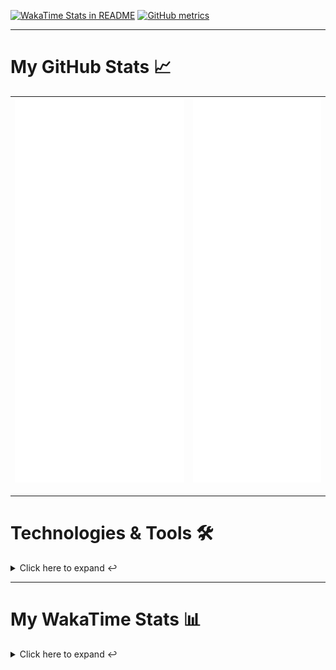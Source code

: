 [![WakaTime Stats in README](https://github.com/LOsioChico/LOsioChico/actions/workflows/waka.yml/badge.svg)](https://github.com/LOsioChico/LOsioChico/actions/workflows/waka.yml) [![GitHub metrics](https://github.com/LOsioChico/LOsioChico/actions/workflows/metrics.yml/badge.svg)](https://github.com/LOsioChico/LOsioChico/actions/workflows/metrics.yml)

---

# My GitHub Stats 📈

| ![](./assets/metrics.svg) | ![](./assets/metrics2.svg) |
| ------------------------- | -------------------------- |

---

# Technologies & Tools 🛠️

<details>
<summary>Click here to expand ↩️</summary>
<br>

## Programming Languages

[![HTML5](https://img.shields.io/badge/HTML5-E34F26?style=for-the-badge&logo=html5&logoColor=white)](https://developer.mozilla.org/en-US/docs/Web/HTML)
[![CSS3](https://img.shields.io/badge/CSS3-1572B6?style=for-the-badge&logo=css3&logoColor=white)](https://developer.mozilla.org/en-US/docs/Web/CSS)
[![JavaScript](https://img.shields.io/badge/JavaScript-F7DF1E?style=for-the-badge&logo=javascript&logoColor=black)](https://developer.mozilla.org/en-US/docs/Web/JavaScript)
[![TypeScript](https://img.shields.io/badge/TypeScript-007ACC?style=for-the-badge&logo=typescript&logoColor=white)](https://www.typescriptlang.org/)

## Web Development

[![React](https://img.shields.io/badge/React-%2361DAFB.svg?&style=for-the-badge&logo=react&logoColor=white)](https://reactjs.org/)
[![React Router Dom](https://img.shields.io/badge/React%20Router%20Dom-CA4245?style=for-the-badge&logo=react-router&logoColor=white)](https://reactrouter.com/)
[![Framer Motion](https://img.shields.io/badge/Framer%20Motion-000000?style=for-the-badge&logo=framer&logoColor=white)](https://www.framer.com/api/motion/)
[![React Query](https://img.shields.io/badge/React%20Query-FF4154?style=for-the-badge&logo=react&logoColor=white)](https://react-query.tanstack.com/)
![Zustand](https://img.shields.io/badge/zustand-%2320232a.svg?style=for-the-badge&logo=react&logoColor=%2361DAFB)

## Form Handling

[![React Hook Form](https://img.shields.io/badge/React%20Hook%20Form-0DAE8B?style=for-the-badge&logo=react-hook-form&logoColor=white)](https://react-hook-form.com/)
[![Zod](https://img.shields.io/badge/Zod-DF2935?style=for-the-badge&logo=typescript&logoColor=white)](https://github.com/colinhacks/zod)

## Web Development Tools

[![Vitest](https://img.shields.io/badge/Vitest-646CFF?style=for-the-badge&logo=vite&logoColor=white)](https://vitest.netlify.app/)
[![ESLint](https://img.shields.io/badge/ESLint-4B32C3?style=for-the-badge&logo=eslint&logoColor=white)](https://eslint.org/)
[![Prettier](https://img.shields.io/badge/Prettier-F7B93E?style=for-the-badge&logo=prettier&logoColor=black)](https://prettier.io/)
[![Tailwind CSS](https://img.shields.io/badge/Tailwind%20CSS-38B2AC?style=for-the-badge&logo=tailwind-css&logoColor=white)](https://tailwindcss.com/)

## Workflow Tools

[![Git](https://img.shields.io/badge/Git-F05032?style=for-the-badge&logo=git&logoColor=white)](https://git-scm.com/)
[![Visual Studio Code](https://img.shields.io/badge/Visual%20Studio%20Code-007ACC?style=for-the-badge&logo=visual-studio-code&logoColor=white)](https://code.visualstudio.com/)

</details>

---

# My WakaTime Stats 📊

<details>
<summary>Click here to expand ↩️</summary>
<br>

<!--START_SECTION:waka-->
![Code Time](http://img.shields.io/badge/Code%20Time-1%2C009%20hrs%203%20mins-blue)

![Lines of code](https://img.shields.io/badge/From%20Hello%20World%20I%27ve%20Written-679.5%20thousand%20lines%20of%20code-blue)

**🐱 My GitHub Data** 

> 📦 246.5 kB Used in GitHub's Storage 
 > 
> 🏆 33 Contributions in the Year 2024
 > 
> 🚫 Not Opted to Hire
 > 
> 📜 17 Public Repositories 
 > 
> 🔑 10 Private Repositories 
 > 
**I'm an Early 🐤** 

```text
🌞 Morning                1395 commits        ██████░░░░░░░░░░░░░░░░░░░   23.75 % 
🌆 Daytime                2474 commits        ███████████░░░░░░░░░░░░░░   42.12 % 
🌃 Evening                1053 commits        ████░░░░░░░░░░░░░░░░░░░░░   17.93 % 
🌙 Night                  951 commits         ████░░░░░░░░░░░░░░░░░░░░░   16.19 % 
```
📅 **I'm Most Productive on Wednesday** 

```text
Monday                   953 commits         ████░░░░░░░░░░░░░░░░░░░░░   16.23 % 
Tuesday                  516 commits         ██░░░░░░░░░░░░░░░░░░░░░░░   08.79 % 
Wednesday                2003 commits        █████████░░░░░░░░░░░░░░░░   34.11 % 
Thursday                 898 commits         ████░░░░░░░░░░░░░░░░░░░░░   15.29 % 
Friday                   627 commits         ███░░░░░░░░░░░░░░░░░░░░░░   10.68 % 
Saturday                 561 commits         ██░░░░░░░░░░░░░░░░░░░░░░░   09.55 % 
Sunday                   315 commits         █░░░░░░░░░░░░░░░░░░░░░░░░   05.36 % 
```


📊 **This Week I Spent My Time On** 

```text
💬 Programming Languages: 
Java                     4 hrs 46 mins       ███████████░░░░░░░░░░░░░░   45.09 % 
TypeScript               3 hrs 36 mins       █████████░░░░░░░░░░░░░░░░   34.19 % 
XML                      26 mins             █░░░░░░░░░░░░░░░░░░░░░░░░   04.15 % 
Text                     14 mins             █░░░░░░░░░░░░░░░░░░░░░░░░   02.36 % 
JSON                     13 mins             █░░░░░░░░░░░░░░░░░░░░░░░░   02.08 % 
```

**I Mostly Code in TypeScript** 

```text
TypeScript               18 repos            ██████████████░░░░░░░░░░░   56.25 % 
JavaScript               9 repos             ███████░░░░░░░░░░░░░░░░░░   28.12 % 
CSS                      4 repos             ███░░░░░░░░░░░░░░░░░░░░░░   12.50 % 
Dart                     1 repo              █░░░░░░░░░░░░░░░░░░░░░░░░   03.12 % 
```




 Last Updated on 13/01/2024 00:47:59 UTC
<!--END_SECTION:waka-->

## </details>
